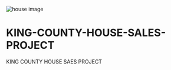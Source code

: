 ![house image](https://user-images.githubusercontent.com/122228492/227741769-043e60f5-2e7f-4c6c-b937-4e7d34dc31db.PNG)
# KING-COUNTY-HOUSE-SALES-PROJECT
KING COUNTY HOUSE SAES PROJECT
